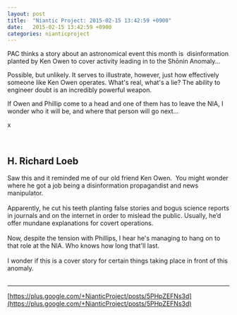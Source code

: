 ```yaml
---
layout: post
title:  "Niantic Project: 2015-02-15 13:42:59 +0900"
date:   2015-02-15 13:42:59 +0900
categories: nianticproject
---
```

PAC thinks a story about an astronomical event this month is  disinformation planted by Ken Owen to cover activity leading in to the Shōnin Anomaly...

Possible, but unlikely. It serves to illustrate, however, just how effectively someone like Ken Owen operates. What's real, what's a lie? The ability to engineer doubt is an incredibly powerful weapon.

If Owen and Phillip come to a head and one of them has to leave the NIA, I wonder who it will be, and where that person will go next...

x<div class="shared"><br /><h2>H. Richard Loeb</h2>Saw this and it reminded me of our old friend Ken Owen.  You might wonder where he got a job being a disinformation propagandist and news manipulator.  <br /><br />Apparently, he cut his teeth planting false stories and bogus science reports in journals and on the internet in order to mislead the public. Usually, he’d offer mundane explanations for covert operations.<br /><br />Now, despite the tension with Phillips, I hear he's managing to hang on to that role at the NIA. Who knows how long that'll last.<br /><br />I wonder if this is a cover story for certain things taking place in front of this anomaly.<br /><br /></div>
- - -
[https://plus.google.com/+NianticProject/posts/5PHpZEFNs3d](https://plus.google.com/+NianticProject/posts/5PHpZEFNs3d)
